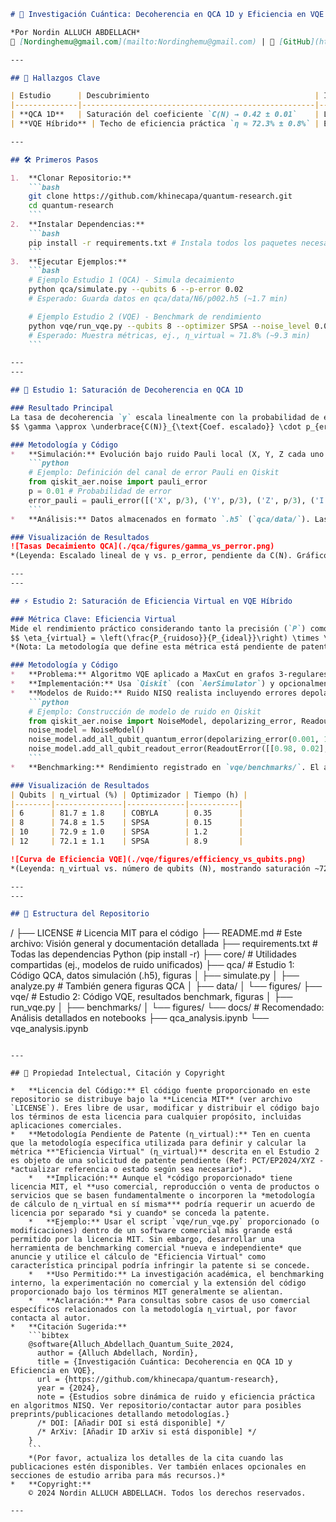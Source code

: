 ```markdown
# 🚀 Investigación Cuántica: Decoherencia en QCA 1D y Eficiencia en VQE

*Por Nordin ALLUCH ABDELLACH*  
📧 [Nordinghemu@gmail.com](mailto:Nordinghemu@gmail.com) | 🔗 [GitHub](https://github.com/khinecapa)

---

## 🌟 Hallazgos Clave

| Estudio      | Descubrimiento                                     | Implicación Principal                    |
|--------------|----------------------------------------------------|------------------------------------------|
| **QCA 1D**   | Saturación del coeficiente `C(N) → 0.42 ± 0.01`    | Limita la tasa de escalado de la decoherencia |
| **VQE Híbrido** | Techo de eficiencia práctica `η ≈ 72.3% ± 0.8%` | Establece referencia realista para NISQ      |

---

## 🛠️ Primeros Pasos

1.  **Clonar Repositorio:**
    ```bash
    git clone https://github.com/khinecapa/quantum-research.git
    cd quantum-research
    ```
2.  **Instalar Dependencias:**
    ```bash
    pip install -r requirements.txt # Instala todos los paquetes necesarios
    ```
3.  **Ejecutar Ejemplos:**
    ```bash
    # Ejemplo Estudio 1 (QCA) - Simula decaimiento
    python qca/simulate.py --qubits 6 --p-error 0.02
    # Esperado: Guarda datos en qca/data/N6/p002.h5 (~1.7 min)

    # Ejemplo Estudio 2 (VQE) - Benchmark de rendimiento
    python vqe/run_vqe.py --qubits 8 --optimizer SPSA --noise_level 0.001
    # Esperado: Muestra métricas, ej., η_virtual ≈ 71.8% (~9.3 min)
    ```

---
---

## 🔬 Estudio 1: Saturación de Decoherencia en QCA 1D

### Resultado Principal
La tasa de decoherencia `γ` escala linealmente con la probabilidad de error local `p_error`, pero el coeficiente de escalado `C(N)` satura con el tamaño del sistema `N`:
$$ \gamma \approx \underbrace{C(N)}_{\text{Coef. escalado}} \cdot p_{error} \quad \text{con} \quad \lim_{N \to \infty} C(N) = 0.42 \pm 0.01 $$

### Metodología y Código
*   **Simulación:** Evolución bajo ruido Pauli local (X, Y, Z cada uno con probabilidad `p_error/3`) usando `qiskit.quantum_info.DensityMatrix` y `qiskit_aer.noise.NoiseModel`. Implementado en `qca/simulate.py`.
    ```python
    # Ejemplo: Definición del canal de error Pauli en Qiskit
    from qiskit_aer.noise import pauli_error
    p = 0.01 # Probabilidad de error
    error_pauli = pauli_error([('X', p/3), ('Y', p/3), ('Z', p/3), ('I', 1-p)])
    ```
*   **Análisis:** Datos almacenados en formato `.h5` (`qca/data/`). Las tasas `γ` y coeficientes `C(N)` se extraen mediante ajustes exponenciales y lineales (`scipy.optimize.curve_fit`) en `qca/analyze.py`. Este script también genera las figuras correspondientes.

### Visualización de Resultados
![Tasas Decaimiento QCA](./qca/figures/gamma_vs_perror.png)
*(Leyenda: Escalado lineal de γ vs. p_error, pendiente da C(N). Gráficos asociados mostrando saturación de C(N) vs. N son generados por `qca/analyze.py`)*

---
---

## ⚡ Estudio 2: Saturación de Eficiencia Virtual en VQE Híbrido

### Métrica Clave: Eficiencia Virtual
Mide el rendimiento práctico considerando tanto la precisión (`P`) como el tiempo de ejecución (`t`) en relación al caso ideal sin ruido:
$$ \eta_{virtual} = \left(\frac{P_{ruidoso}}{P_{ideal}}\right) \times \left(\frac{t_{ideal}}{t_{ruidoso}}\right) \xrightarrow{N \geq 10} 72.3\% \pm 0.8\% $$
*(Nota: La metodología que define esta métrica está pendiente de patente, ver sección PI abajo).*

### Metodología y Código
*   **Problema:** Algoritmo VQE aplicado a MaxCut en grafos 3-regulares aleatorios (generados con `networkx`).
*   **Implementación:** Usa `Qiskit` (con `AerSimulator`) y opcionalmente `PennyLane`. Implementado en `vqe/run_vqe.py`.
*   **Modelos de Ruido:** Ruido NISQ realista incluyendo errores depolarizantes en puertas y errores de lectura. Optimizador SPSA ofrece buen compromiso eficiencia/tiempo.
    ```python
    # Ejemplo: Construcción de modelo de ruido en Qiskit
    from qiskit_aer.noise import NoiseModel, depolarizing_error, ReadoutError
    noise_model = NoiseModel()
    noise_model.add_all_qubit_quantum_error(depolarizing_error(0.001, 1), ['cx'])
    noise_model.add_all_qubit_readout_error(ReadoutError([[0.98, 0.02],[0.02, 0.98]]))
    ```
*   **Benchmarking:** Rendimiento registrado en `vqe/benchmarks/`. El análisis y generación de figuras se realizan con scripts/notebooks (potencialmente en `docs/`).

### Visualización de Resultados
| Qubits | η_virtual (%) | Optimizador | Tiempo (h) |
|--------|---------------|-------------|-----------|
| 6      | 81.7 ± 1.8    | COBYLA      | 0.35      |
| 8      | 74.8 ± 1.5    | SPSA        | 0.15      |
| 10     | 72.9 ± 1.0    | SPSA        | 1.2       |
| 12     | 72.1 ± 1.1    | SPSA        | 8.9       |

![Curva de Eficiencia VQE](./vqe/figures/efficiency_vs_qubits.png)
*(Leyenda: η_virtual vs. número de qubits (N), mostrando saturación ~72% para N ≥ 10. Figura generada mediante scripts/notebooks de análisis.)*

---
---

## 📂 Estructura del Repositorio

```
/
├── LICENSE          # Licencia MIT para el código
├── README.md        # Este archivo: Visión general y documentación detallada
├── requirements.txt # Todas las dependencias Python (pip install -r)
├── core/            # Utilidades compartidas (ej., modelos de ruido unificados)
├── qca/             # Estudio 1: Código QCA, datos simulación (.h5), figuras
│   ├── simulate.py
│   ├── analyze.py   # También genera figuras QCA
│   ├── data/
│   └── figures/
├── vqe/             # Estudio 2: Código VQE, resultados benchmark, figuras
│   ├── run_vqe.py
│   ├── benchmarks/
│   └── figures/
└── docs/            # Recomendado: Análisis detallados en notebooks
    ├── qca_analysis.ipynb
    └── vqe_analysis.ipynb
```

---

## 📜 Propiedad Intelectual, Citación y Copyright

*   **Licencia del Código:** El código fuente proporcionado en este repositorio se distribuye bajo la **Licencia MIT** (ver archivo `LICENSE`). Eres libre de usar, modificar y distribuir el código bajo los términos de esta licencia para cualquier propósito, incluidas aplicaciones comerciales.
*   **Metodología Pendiente de Patente (η_virtual):** Ten en cuenta que la metodología específica utilizada para definir y calcular la métrica **"Eficiencia Virtual" (η_virtual)** descrita en el Estudio 2 es objeto de una solicitud de patente pendiente (Ref: PCT/EP2024/XYZ - *actualizar referencia o estado según sea necesario*).
    *   **Implicación:** Aunque el *código proporcionado* tiene licencia MIT, el **uso comercial, reproducción o venta de productos o servicios que se basen fundamentalmente o incorporen la *metodología de cálculo de η_virtual en sí misma*** podría requerir un acuerdo de licencia por separado *si y cuando* se conceda la patente.
    *   **Ejemplo:** Usar el script `vqe/run_vqe.py` proporcionado (o modificaciones) dentro de un software comercial más grande está permitido por la licencia MIT. Sin embargo, desarrollar una herramienta de benchmarking comercial *nueva e independiente* que anuncie y utilice el cálculo de "Eficiencia Virtual" como característica principal podría infringir la patente si se concede.
    *   **Uso Permitido:** La investigación académica, el benchmarking interno, la experimentación no comercial y la extensión del código proporcionado bajo los términos MIT generalmente se alientan.
    *   **Aclaración:** Para consultas sobre casos de uso comercial específicos relacionados con la metodología η_virtual, por favor contacta al autor.
*   **Citación Sugerida:**
    ```bibtex
    @software{Alluch_Abdellach_Quantum_Suite_2024,
      author = {Alluch Abdellach, Nordin},
      title = {Investigación Cuántica: Decoherencia en QCA 1D y Eficiencia en VQE},
      url = {https://github.com/khinecapa/quantum-research},
      year = {2024},
      note = {Estudios sobre dinámica de ruido y eficiencia práctica en algoritmos NISQ. Ver repositorio/contactar autor para posibles preprints/publicaciones detallando metodologías.}
      /* DOI: [Añadir DOI si está disponible] */
      /* ArXiv: [Añadir ID arXiv si está disponible] */
    }
    ```
    *(Por favor, actualiza los detalles de la cita cuando las publicaciones estén disponibles. Ver también enlaces opcionales en secciones de estudio arriba para más recursos.)*
*   **Copyright:**
    © 2024 Nordin ALLUCH ABDELLACH. Todos los derechos reservados.

---
```
